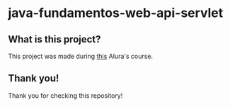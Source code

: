 # java-fundamentos-web-api-servlet

## What is this project?
This project was made during <a href="https://cursos.alura.com.br/course/servlets-fundamentos-programacao-web-java">this</a> Alura's course.


## Thank you!
Thank you for checking this repository!
